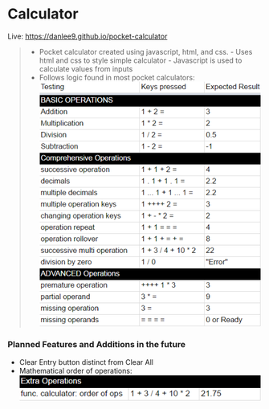 # Calculator
Live: https://danlee9.github.io/pocket-calculator

> - Pocket calculator created using javascript, html, and css.
    - Uses html and css to style simple calculator
    - Javascript is used to calculate values from inputs
> - Follows logic found in most pocket calculators:
	![Alt text](./calculator-logic.png?raw=true "Calculator Logic")
### Planned Features and Additions in the future
- Clear Entry button distinct from Clear All
- Mathematical order of operations:
	![Alt text](./planned-addition.png?raw=true "Planned Addition")